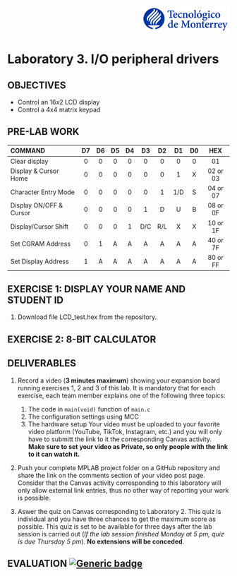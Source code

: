 <p align="right">
  <img src="../img/teclogo.png">
</p>

# **Laboratory 3. I/O peripheral drivers**

## **OBJECTIVES**
* Control an 16x2 LCD display 
* Control a 4x4 matrix keypad

## **PRE-LAB WORK**
| COMMAND | D7 | D6 | D5 | D4 | D3 | D2 | D1 | D0 | HEX |
| :--- | :---: | :---: | :---: | :---: | :---: | :---: | :---: | :---: | :---: |
Clear display           | 0 | 0 | 0 | 0     | 0     | 0     | 0     | 0 | 01        |
Display & Cursor Home   | 0 | 0 | 0 | 0     | 0     | 0     | 1     | X | 02 or 03  |
Character Entry Mode    | 0 | 0 | 0 | 0     | 0     | 1     | 1/D   | S | 04 or 07  |
Display ON/OFF & Cursor | 0 | 0 | 0 | 0     | 1     | D     | U     | B | 08 or 0F  |
Display/Cursor Shift    | 0 | 0 | 0 | 1     | D/C   | R/L   | X     | X | 10 or 1F  |Function Set            | 0 | 0 | 1 | 8/4   | 2/1   | 10/7  | X     | X | 20 or 3F  |
Set CGRAM Address       | 0 | 1 | A | A     | A     | A     | A     | A | 40 or 7F  |
Set Display Address     | 1 | A | A | A     | A     | A     | A     | A | 80 or FF  |


## __EXERCISE 1: DISPLAY YOUR NAME AND STUDENT ID__
1. Download file LCD_test.hex from the repository.


## __EXERCISE 2: 8-BIT CALCULATOR__


## __DELIVERABLES__
1. Record a video (__3 minutes maximum__) showing your expansion board running exercises 1, 2 and 3 of this lab. It is mandatory that for each exercise, each team member explains one of the following three topics:
   1. The code in ``main(void)`` function of ``main.c``
   2. The configuration settings using MCC
   3. The hardware setup
Your video must be uploaded to your favorite video platform (YouTube, TikTok, Instagram, etc.) and you will only have to submitt the link to it the corresponding Canvas activity. __Make sure to set your video as Private, so only people with the link to it can watch it.__

2. Push your complete MPLAB project folder on a GitHub repository and share the link on the comments section of your video post page. Consider that the Canvas activity corresponding to this laboratory will only allow external link entries, thus no other way of reporting your work is possible.

3. Aswer the quiz on Canvas corresponding to Laboratory 2. This quiz is individual and you have three chances to get the maximum score as possible. This quiz is set to be available for three days after the lab session is carried out (_If the lab session finished Monday at 5 pm, quiz is due Thursday 5 pm_). __No extensions will be conceded__. 

## __EVALUATION__ [![Generic badge](https://img.shields.io/badge/Submit-Laboratory_3-blue.svg?style=flat&logo=appveyor)](https://www.digikey.com.mx/es/articles/why-how-to-use-serial-peripheral-interface-simplify-connections-between-multiple-devices)

